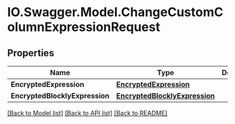 # IO.Swagger.Model.ChangeCustomColumnExpressionRequest
## Properties

Name | Type | Description | Notes
------------ | ------------- | ------------- | -------------
**EncryptedExpression** | [**EncryptedExpression**](EncryptedExpression.md) |  | 
**EncryptedBlocklyExpression** | [**EncryptedBlocklyExpression**](EncryptedBlocklyExpression.md) |  | 

[[Back to Model list]](../README.md#documentation-for-models) [[Back to API list]](../README.md#documentation-for-api-endpoints) [[Back to README]](../README.md)


